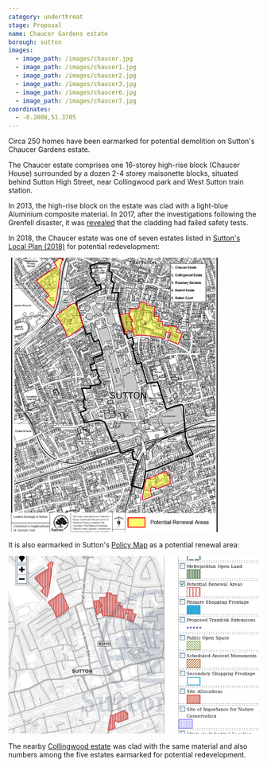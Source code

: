 ```yaml
---
category: underthreat
stage: Proposal
name: Chaucer Gardens estate
borough: sutton
images:
  - image_path: /images/chaucer.jpg
  - image_path: /images/chaucer1.jpg
  - image_path: /images/chaucer2.jpg
  - image_path: /images/chaucer3.jpg
  - image_path: /images/chaucer6.jpg
  - image_path: /images/chaucer7.jpg
coordinates:
  - -0.2008,51.3705
---
```

Circa 250 homes have been earmarked for potential demolition on Sutton's Chaucer Gardens estate.

The Chaucer estate comprises one 16-storey high-rise block (Chaucer House) surrounded by a dozen 2-4 storey maisonette blocks, situated behind Sutton High Street, near Collingwood park and West Sutton train station. 

In 2013, the high-rise block on the estate was clad with a light-blue Aluminium composite material. In 2017, after the investigations following the Grenfell disaster, it was [revealed](https://www.yourlocalguardian.co.uk/news/15387026.sutton-housing-partnership-sutton-council-and-sutton-fire-commander-meet-concerned-residents-living-in-chaucer-house-sutton/) that the cladding had failed safety tests.

In 2018, the Chaucer estate was one of seven estates listed in [Sutton's Local Plan (2018)](https://drive.google.com/file/d/1MdX6GlaHDoBdG6CTsvjFaIuPtIa9id5O/view) for potential redevelopment:

<img src="/images/suttonplan.png" class="img-fluid rounded img-thumbnail">

It is also earmarked in Sutton's [Policy Map](http://sutton.addresscafe.com/app/exploreit/) as a potential renewal area:

![](/images/suttonpolicymap.png)

The nearby [Collingwood estate](/estates/sutton/collingwoodestate/) was clad with the same material and also numbers among the five estates earmarked for potential redevelopment.


